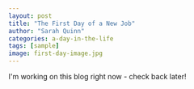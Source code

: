 ```yaml
---
layout: post
title: "The First Day of a New Job"
author: "Sarah Quinn"
categories: a-day-in-the-life
tags: [sample]
image: first-day-image.jpg
---
```


I'm working on this blog right now - check back later!